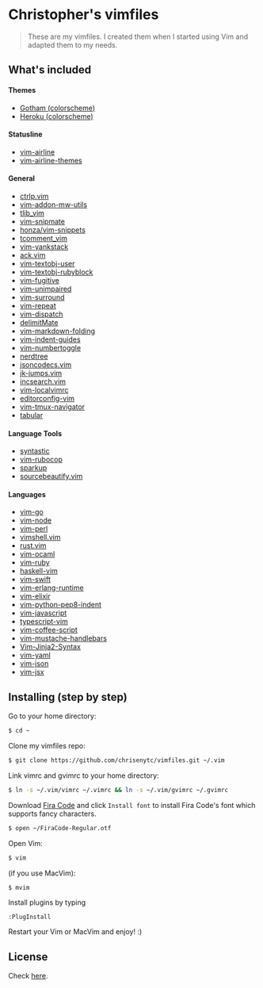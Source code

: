 # Christopher's vimfiles

> These are my vimfiles. I created them when I started using Vim and adapted them to my needs.

## What's included

#### Themes

* [Gotham (colorscheme)](https://github.com/whatyouhide/vim-gotham)
* [Heroku (colorscheme)](https://github.com/stulzer/heroku-colorscheme)

#### Statusline

* [vim-airline](https://github.com/vim-airline/vim-airline)
* [vim-airline-themes](https://github.com/vim-airline/vim-airline-themes)

#### General
* [ctrlp.vim](https://github.com/ctrlpvim/ctrlp.vim)
* [vim-addon-mw-utils](https://github.com/MarcWeber/vim-addon-mw-utils)
* [tlib_vim](https://github.com/tomtom/tlib_vim)
* [vim-snipmate](https://github.com/garbas/vim-snipmate)
* [honza/vim-snippets](https://github.com/honza/vim-snippets)
* [tcomment_vim](https://github.com/tomtom/tcomment_vim)
* [vim-yankstack](https://github.com/maxbrunsfeld/vim-yankstack)
* [ack.vim](https://github.com/mileszs/ack.vim)
* [vim-textobj-user](https://github.com/kana/vim-textobj-user)
* [vim-textobj-rubyblock](https://github.com/nelstrom/vim-textobj-rubyblock)
* [vim-fugitive](https://github.com/tpope/vim-fugitive)
* [vim-unimpaired](https://github.com/tpope/vim-unimpaired)
* [vim-surround](https://github.com/tpope/vim-surround)
* [vim-repeat](https://github.com/tpope/vim-repeat)
* [vim-dispatch](https://github.com/tpope/vim-dispatch)
* [delimitMate](https://github.com/Raimondi/delimitMate)
* [vim-markdown-folding](https://github.com/nelstrom/vim-markdown-folding)
* [vim-indent-guides](https://github.com/nathanaelkane/vim-indent-guides)
* [vim-numbertoggle](https://github.com/jeffkreeftmeijer/vim-numbertoggle)
* [nerdtree](https://github.com/scrooloose/nerdtree)
* [jsoncodecs.vim](https://github.com/michalliu/jsoncodecs.vim)
* [jk-jumps.vim](https://github.com/teranex/jk-jumps.vim)
* [incsearch.vim](https://github.com/haya14busa/incsearch.vim)
* [vim-localvimrc](https://github.com/embear/vim-localvimrc)
* [editorconfig-vim](https://github.com/editorconfig/editorconfig-vim)
* [vim-tmux-navigator](https://github.com/christoomey/vim-tmux-navigator)
* [tabular](https://github.com/godlygeek/tabular)

#### Language Tools

* [syntastic](https://github.com/scrooloose/syntastic)
* [vim-rubocop](https://github.com/chrisenytc/vim-rubocop)
* [sparkup](https://github.com/rstacruz/sparkup)
* [sourcebeautify.vim](https://github.com/michalliu/sourcebeautify.vim)

#### Languages

* [vim-go](https://github.com/fatih/vim-go)
* [vim-node](https://github.com/moll/vim-node)
* [vim-perl](https://github.com/vim-perl/vim-perl)
* [vimshell.vim](https://github.com/Shougo/vimshell.vim)
* [rust.vim](https://github.com/rust-lang/rust.vim)
* [vim-ocaml](https://github.com/rgrinberg/vim-ocaml)
* [vim-ruby](https://github.com/vim-ruby/vim-ruby)
* [haskell-vim](https://github.com/neovimhaskell/haskell-vim)
* [vim-swift](https://github.com/toyamarinyon/vim-swift)
* [vim-erlang-runtime](https://github.com/im-erlang/vim-erlang-runtime)
* [vim-elixir](https://github.com/elixir-lang/vim-elixir)
* [vim-python-pep8-indent](https://github.com/hynek/vim-python-pep8-indent)
* [vim-javascript](https://github.com/pangloss/vim-javascript)
* [typescript-vim](https://github.com/leafgarland/typescript-vim)
* [vim-coffee-script](https://github.com/kchmck/vim-coffee-script)
* [vim-mustache-handlebars](https://github.com/mustache/vim-mustache-handlebars)
* [Vim-Jinja2-Syntax](https://github.com/Glench/Vim-Jinja2-Syntax)
* [vim-yaml](https://github.com/stephpy/vim-yaml)
* [vim-json](https://github.com/elzr/vim-json)
* [vim-jsx](https://github.com/mxw/vim-jsx)

## Installing (step by step)

Go to your home directory:

```bash
$ cd ~
```

Clone my vimfiles repo:

```bash
$ git clone https://github.com/chrisenytc/vimfiles.git ~/.vim
```

Link vimrc and gvimrc to your home directory:
```bash
$ ln -s ~/.vim/vimrc ~/.vimrc && ln -s ~/.vim/gvimrc ~/.gvimrc
```

Download [Fira Code](https://github.com/tonsky/FiraCode/releases/download/1.102/FiraCode_1.102.zip) and click `Install font` to install Fira Code's font which supports fancy characters.

```bash
$ open ~/FiraCode-Regular.otf
```

Open Vim:

```bash
$ vim
```

(if you use MacVim):

```bash
$ mvim
```

Install plugins by typing

```
:PlugInstall
```

Restart your Vim or MacVim and enjoy! :)

## License

Check [here](LICENSE).

